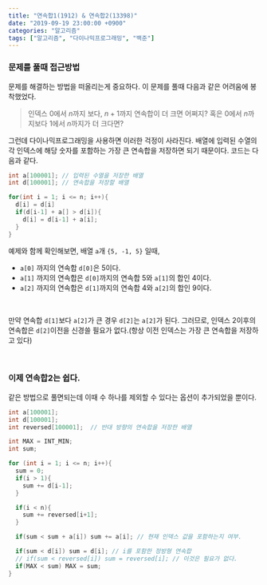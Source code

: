 ```yaml
---
title: "연속합1(1912) & 연속합2(13398)"
date: "2019-09-19 23:00:00 +0900"
categories: "알고리즘"
tags: ["알고리즘", "다이나믹프로그래밍", "백준"]
---
```


### 문제를 풀때 접근방법

문제를 해결하는 방법을 떠올리는게 중요하다. 이 문제를 풀때 다음과 같은 어려움에 봉착했었다.

> 인덱스 $0$에서 $n$까지 보다, $n+1$까지 연속합이 더 크면 어쩌지? 혹은 $0$에서 $n$까지보다 $1$에서 $n$까지가 더 크다면?

그런데 다이나믹프로그래밍을 사용하면 이러한 걱정이 사라진다. 배열에 입력된 수열의 각 인덱스에 해당 숫자를 포함하는 가장 큰 연속합을 저장하면 되기 때문이다. 코드는 다음과 같다.

```c
int a[100001]; // 입력된 수열을 저장한 배열
int d[100001]; // 연속합을 저장할 배열

for(int i = 1; i <= n; i++){
  d[i] = d[i]
  if(d[i-1] + a[] > d[i]){
    d[i] = d[i-1] + a[i];
  }
}
```

예제와 함께 확인해보면, 배열 `a`개 `{5, -1, 5}` 일때, 

- `a[0]` 까지의 연속합 `d[0]`은 $5$이다. 
- `a[1]` 까지의 연속합은 `d[0]`까지의 연속합 $5$와 `a[1]`의 합인 4이다.
- `a[2]` 까지의 연속합은 `d[1]`까지의 연속합 $4$와 `a[2]`의 합인 9이다.

<br>

만약 연속합 `d[1]`보다 `a[2]`가 큰 경우 `d[2]`는 `a[2]`가 된다. 그러므로, 인덱스 $2$이후의 연속합은 `d[2]`이전을 신경쓸 필요가 없다.(항상 이전 인덱스는 가장 큰 연속합을 저장하고 있다)

<br>

### 이제 연속합2는 쉽다.

같은 방법으로 풀면되는데 이때 수 하나를 제외할 수 있다는 옵션이 추가되었을 뿐이다.

```c
int a[100001];
int d[100001];
int reversed[100001];  // 반대 방향의 연속합을 저장한 배열

int MAX = INT_MIN;
int sum;

for (int i = 1; i <= n; i++){
  sum = 0;
  if(i > 1){
    sum += d[i-1];
  }

  if(i < n){
    sum += reversed[i+1];
  }

  if(sum < sum + a[i]) sum += a[i]; // 현재 인덱스 값을 포함하는지 여부.

  if(sum < d[i]) sum = d[i]; // i를 포함한 정방형 연속합
  // if(sum < reversed[i]) sum = reversed[i]; // 이것은 필요가 없다.
  if(MAX < sum) MAX = sum;
}
```